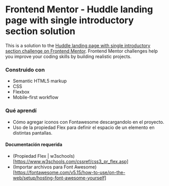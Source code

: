 # Frontend Mentor - Huddle landing page with single introductory section solution

This is a solution to the [Huddle landing page with single introductory section challenge on Frontend Mentor](https://www.frontendmentor.io/challenges/huddle-landing-page-with-a-single-introductory-section-B_2Wvxgi0). Frontend Mentor challenges help you improve your coding skills by building realistic projects.

### Construido con 

- Semantic HTML5 markup
- CSS
- Flexbox
- Mobile-first workflow

### Qué aprendí

- Cómo agregar iconos con Fontawesome descargandolo en el proyecto.
- Uso de la propiedad Flex para definir el espacio de un elemento en distintas pantallas.

#### Documentación requerida
- (Propiedad Flex | w3schools)[https://www.w3schools.com/cssref/css3_pr_flex.asp]
- (Importar archivos para Font Awesome)[https://fontawesome.com/v5.15/how-to-use/on-the-web/setup/hosting-font-awesome-yourself]
